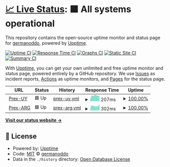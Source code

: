 # [📈 Live Status](https://germanoddo.github.io/webstatus): <!--live status--> **🟩 All systems operational**

This repository contains the open-source uptime monitor and status page for [germanoddo](https://germanoddo.github.io/webstatus), powered by [Upptime](https://github.com/upptime/upptime).

[![Uptime CI](https://github.com/germanoddo/webstatus/workflows/Uptime%20CI/badge.svg)](https://github.com/germanoddo/webstatus/actions?query=workflow%3A%22Uptime+CI%22)
[![Response Time CI](https://github.com/germanoddo/webstatus/workflows/Response%20Time%20CI/badge.svg)](https://github.com/germanoddo/webstatus/actions?query=workflow%3A%22Response+Time+CI%22)
[![Graphs CI](https://github.com/germanoddo/webstatus/workflows/Graphs%20CI/badge.svg)](https://github.com/germanoddo/webstatus/actions?query=workflow%3A%22Graphs+CI%22)
[![Static Site CI](https://github.com/germanoddo/webstatus/workflows/Static%20Site%20CI/badge.svg)](https://github.com/germanoddo/webstatus/actions?query=workflow%3A%22Static+Site+CI%22)
[![Summary CI](https://github.com/germanoddo/webstatus/workflows/Summary%20CI/badge.svg)](https://github.com/germanoddo/webstatus/actions?query=workflow%3A%22Summary+CI%22)

With [Upptime](https://upptime.js.org), you can get your own unlimited and free uptime monitor and status page, powered entirely by a GitHub repository. We use [Issues](https://github.com/germanoddo/webstatus/issues) as incident reports, [Actions](https://github.com/germanoddo/webstatus/actions) as uptime monitors, and [Pages](https://germanoddo.github.io/webstatus) for the status page.

<!--start: status pages-->
<!-- This summary is generated by Upptime (https://github.com/upptime/upptime) -->
<!-- Do not edit this manually, your changes will be overwritten -->
<!-- prettier-ignore -->
| URL | Status | History | Response Time | Uptime |
| --- | ------ | ------- | ------------- | ------ |
| <img alt="" src="https://favicons.githubusercontent.com/www.prexcard.com" height="13"> [Prex-UY](https://www.prexcard.com) | 🟩 Up | [prex-uy.yml](https://github.com/germanoddo/webstatus/commits/HEAD/history/prex-uy.yml) | <details><summary><img alt="Response time graph" src="./graphs/prex-uy/response-time-week.png" height="20"> 207ms</summary><br><a href="https://webstatus.prexcard.com/history/prex-uy"><img alt="Response time 207" src="https://img.shields.io/endpoint?url=https%3A%2F%2Fraw.githubusercontent.com%2Fgermanoddo%2Fwebstatus%2FHEAD%2Fapi%2Fprex-uy%2Fresponse-time.json"></a><br><a href="https://webstatus.prexcard.com/history/prex-uy"><img alt="24-hour response time 207" src="https://img.shields.io/endpoint?url=https%3A%2F%2Fraw.githubusercontent.com%2Fgermanoddo%2Fwebstatus%2FHEAD%2Fapi%2Fprex-uy%2Fresponse-time-day.json"></a><br><a href="https://webstatus.prexcard.com/history/prex-uy"><img alt="7-day response time 207" src="https://img.shields.io/endpoint?url=https%3A%2F%2Fraw.githubusercontent.com%2Fgermanoddo%2Fwebstatus%2FHEAD%2Fapi%2Fprex-uy%2Fresponse-time-week.json"></a><br><a href="https://webstatus.prexcard.com/history/prex-uy"><img alt="30-day response time 207" src="https://img.shields.io/endpoint?url=https%3A%2F%2Fraw.githubusercontent.com%2Fgermanoddo%2Fwebstatus%2FHEAD%2Fapi%2Fprex-uy%2Fresponse-time-month.json"></a><br><a href="https://webstatus.prexcard.com/history/prex-uy"><img alt="1-year response time 207" src="https://img.shields.io/endpoint?url=https%3A%2F%2Fraw.githubusercontent.com%2Fgermanoddo%2Fwebstatus%2FHEAD%2Fapi%2Fprex-uy%2Fresponse-time-year.json"></a></details> | <details><summary><a href="https://webstatus.prexcard.com/history/prex-uy">100.00%</a></summary><a href="https://webstatus.prexcard.com/history/prex-uy"><img alt="All-time uptime 100.00%" src="https://img.shields.io/endpoint?url=https%3A%2F%2Fraw.githubusercontent.com%2Fgermanoddo%2Fwebstatus%2FHEAD%2Fapi%2Fprex-uy%2Fuptime.json"></a><br><a href="https://webstatus.prexcard.com/history/prex-uy"><img alt="24-hour uptime 100.00%" src="https://img.shields.io/endpoint?url=https%3A%2F%2Fraw.githubusercontent.com%2Fgermanoddo%2Fwebstatus%2FHEAD%2Fapi%2Fprex-uy%2Fuptime-day.json"></a><br><a href="https://webstatus.prexcard.com/history/prex-uy"><img alt="7-day uptime 100.00%" src="https://img.shields.io/endpoint?url=https%3A%2F%2Fraw.githubusercontent.com%2Fgermanoddo%2Fwebstatus%2FHEAD%2Fapi%2Fprex-uy%2Fuptime-week.json"></a><br><a href="https://webstatus.prexcard.com/history/prex-uy"><img alt="30-day uptime 100.00%" src="https://img.shields.io/endpoint?url=https%3A%2F%2Fraw.githubusercontent.com%2Fgermanoddo%2Fwebstatus%2FHEAD%2Fapi%2Fprex-uy%2Fuptime-month.json"></a><br><a href="https://webstatus.prexcard.com/history/prex-uy"><img alt="1-year uptime 100.00%" src="https://img.shields.io/endpoint?url=https%3A%2F%2Fraw.githubusercontent.com%2Fgermanoddo%2Fwebstatus%2FHEAD%2Fapi%2Fprex-uy%2Fuptime-year.json"></a></details>
| <img alt="" src="https://favicons.githubusercontent.com/www.prexcard.com.ar" height="13"> [Prex-ARG](https://www.prexcard.com.ar) | 🟩 Up | [prex-arg.yml](https://github.com/germanoddo/webstatus/commits/HEAD/history/prex-arg.yml) | <details><summary><img alt="Response time graph" src="./graphs/prex-arg/response-time-week.png" height="20"> 302ms</summary><br><a href="https://webstatus.prexcard.com/history/prex-arg"><img alt="Response time 302" src="https://img.shields.io/endpoint?url=https%3A%2F%2Fraw.githubusercontent.com%2Fgermanoddo%2Fwebstatus%2FHEAD%2Fapi%2Fprex-arg%2Fresponse-time.json"></a><br><a href="https://webstatus.prexcard.com/history/prex-arg"><img alt="24-hour response time 302" src="https://img.shields.io/endpoint?url=https%3A%2F%2Fraw.githubusercontent.com%2Fgermanoddo%2Fwebstatus%2FHEAD%2Fapi%2Fprex-arg%2Fresponse-time-day.json"></a><br><a href="https://webstatus.prexcard.com/history/prex-arg"><img alt="7-day response time 302" src="https://img.shields.io/endpoint?url=https%3A%2F%2Fraw.githubusercontent.com%2Fgermanoddo%2Fwebstatus%2FHEAD%2Fapi%2Fprex-arg%2Fresponse-time-week.json"></a><br><a href="https://webstatus.prexcard.com/history/prex-arg"><img alt="30-day response time 302" src="https://img.shields.io/endpoint?url=https%3A%2F%2Fraw.githubusercontent.com%2Fgermanoddo%2Fwebstatus%2FHEAD%2Fapi%2Fprex-arg%2Fresponse-time-month.json"></a><br><a href="https://webstatus.prexcard.com/history/prex-arg"><img alt="1-year response time 302" src="https://img.shields.io/endpoint?url=https%3A%2F%2Fraw.githubusercontent.com%2Fgermanoddo%2Fwebstatus%2FHEAD%2Fapi%2Fprex-arg%2Fresponse-time-year.json"></a></details> | <details><summary><a href="https://webstatus.prexcard.com/history/prex-arg">100.00%</a></summary><a href="https://webstatus.prexcard.com/history/prex-arg"><img alt="All-time uptime 100.00%" src="https://img.shields.io/endpoint?url=https%3A%2F%2Fraw.githubusercontent.com%2Fgermanoddo%2Fwebstatus%2FHEAD%2Fapi%2Fprex-arg%2Fuptime.json"></a><br><a href="https://webstatus.prexcard.com/history/prex-arg"><img alt="24-hour uptime 100.00%" src="https://img.shields.io/endpoint?url=https%3A%2F%2Fraw.githubusercontent.com%2Fgermanoddo%2Fwebstatus%2FHEAD%2Fapi%2Fprex-arg%2Fuptime-day.json"></a><br><a href="https://webstatus.prexcard.com/history/prex-arg"><img alt="7-day uptime 100.00%" src="https://img.shields.io/endpoint?url=https%3A%2F%2Fraw.githubusercontent.com%2Fgermanoddo%2Fwebstatus%2FHEAD%2Fapi%2Fprex-arg%2Fuptime-week.json"></a><br><a href="https://webstatus.prexcard.com/history/prex-arg"><img alt="30-day uptime 100.00%" src="https://img.shields.io/endpoint?url=https%3A%2F%2Fraw.githubusercontent.com%2Fgermanoddo%2Fwebstatus%2FHEAD%2Fapi%2Fprex-arg%2Fuptime-month.json"></a><br><a href="https://webstatus.prexcard.com/history/prex-arg"><img alt="1-year uptime 100.00%" src="https://img.shields.io/endpoint?url=https%3A%2F%2Fraw.githubusercontent.com%2Fgermanoddo%2Fwebstatus%2FHEAD%2Fapi%2Fprex-arg%2Fuptime-year.json"></a></details>

<!--end: status pages-->

[**Visit our status website →**](https://germanoddo.github.io/webstatus)

## 📄 License

- Powered by: [Upptime](https://github.com/upptime/upptime)
- Code: [MIT](./LICENSE) © [germanoddo](https://germanoddo.github.io/webstatus)
- Data in the `./history` directory: [Open Database License](https://opendatacommons.org/licenses/odbl/1-0/)
